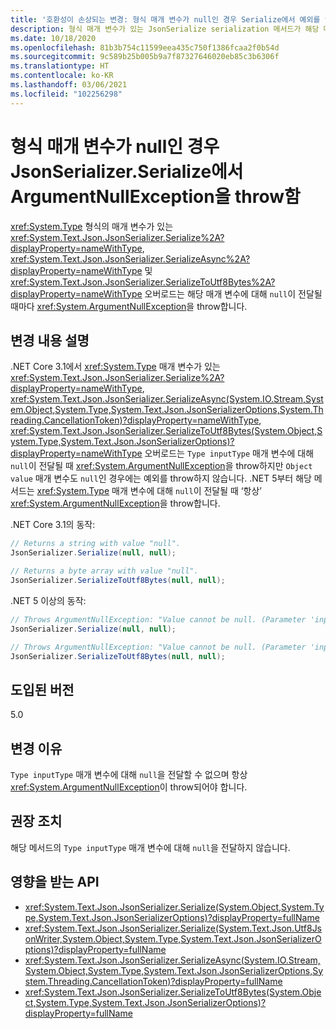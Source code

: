 ```yaml
---
title: '호환성이 손상되는 변경: 형식 매개 변수가 null인 경우 Serialize에서 예외를 throw함'
description: 형식 매개 변수가 있는 JsonSerialize serialization 메서드가 해당 매개 변수에 대해 Null이 전달될 때마다 예외를 throw하는 .NET 5의 호환성이 손상되는 변경에 관해 알아봅니다.
ms.date: 10/18/2020
ms.openlocfilehash: 81b3b754c11599eea435c750f1386fcaa2f0b54d
ms.sourcegitcommit: 9c589b25b005b9a7f87327646020eb85c3b6306f
ms.translationtype: HT
ms.contentlocale: ko-KR
ms.lasthandoff: 03/06/2021
ms.locfileid: "102256298"
---
```

# <a name="jsonserializerserialize-throws-argumentnullexception-when-type-parameter-is-null"></a>형식 매개 변수가 null인 경우 JsonSerializer.Serialize에서 ArgumentNullException을 throw함

<xref:System.Type> 형식의 매개 변수가 있는 <xref:System.Text.Json.JsonSerializer.Serialize%2A?displayProperty=nameWithType>, <xref:System.Text.Json.JsonSerializer.SerializeAsync%2A?displayProperty=nameWithType> 및 <xref:System.Text.Json.JsonSerializer.SerializeToUtf8Bytes%2A?displayProperty=nameWithType> 오버로드는 해당 매개 변수에 대해 `null`이 전달될 때마다 <xref:System.ArgumentNullException>을 throw합니다.

## <a name="change-description"></a>변경 내용 설명

.NET Core 3.1에서 <xref:System.Type> 매개 변수가 있는 <xref:System.Text.Json.JsonSerializer.Serialize%2A?displayProperty=nameWithType>, <xref:System.Text.Json.JsonSerializer.SerializeAsync(System.IO.Stream,System.Object,System.Type,System.Text.Json.JsonSerializerOptions,System.Threading.CancellationToken)?displayProperty=nameWithType>, <xref:System.Text.Json.JsonSerializer.SerializeToUtf8Bytes(System.Object,System.Type,System.Text.Json.JsonSerializerOptions)?displayProperty=nameWithType> 오버로드는 `Type inputType` 매개 변수에 대해 `null`이 전달될 때 <xref:System.ArgumentNullException>을 throw하지만 `Object value` 매개 변수도 `null`인 경우에는 예외를 throw하지 않습니다. .NET 5부터 해당 메서드는 <xref:System.Type> 매개 변수에 대해 `null`이 전달될 때 ‘항상’ <xref:System.ArgumentNullException>을 throw합니다.

.NET Core 3.1의 동작:

```csharp
// Returns a string with value "null".
JsonSerializer.Serialize(null, null);

// Returns a byte array with value "null".
JsonSerializer.SerializeToUtf8Bytes(null, null);
```

.NET 5 이상의 동작:

```csharp
// Throws ArgumentNullException: "Value cannot be null. (Parameter 'inputType')".
JsonSerializer.Serialize(null, null);

// Throws ArgumentNullException: "Value cannot be null. (Parameter 'inputType')".
JsonSerializer.SerializeToUtf8Bytes(null, null);
```

## <a name="version-introduced"></a>도입된 버전

5.0

## <a name="reason-for-change"></a>변경 이유

`Type inputType` 매개 변수에 대해 `null`을 전달할 수 없으며 항상 <xref:System.ArgumentNullException>이 throw되어야 합니다.

## <a name="recommended-action"></a>권장 조치

해당 메서드의 `Type inputType` 매개 변수에 대해 `null`을 전달하지 않습니다.

## <a name="affected-apis"></a>영향을 받는 API

- <xref:System.Text.Json.JsonSerializer.Serialize(System.Object,System.Type,System.Text.Json.JsonSerializerOptions)?displayProperty=fullName>
- <xref:System.Text.Json.JsonSerializer.Serialize(System.Text.Json.Utf8JsonWriter,System.Object,System.Type,System.Text.Json.JsonSerializerOptions)?displayProperty=fullName>
- <xref:System.Text.Json.JsonSerializer.SerializeAsync(System.IO.Stream,System.Object,System.Type,System.Text.Json.JsonSerializerOptions,System.Threading.CancellationToken)?displayProperty=fullName>
- <xref:System.Text.Json.JsonSerializer.SerializeToUtf8Bytes(System.Object,System.Type,System.Text.Json.JsonSerializerOptions)?displayProperty=fullName>

<!--

### Affected APIs

- `M:System.Text.Json.JsonSerializer.Serialize(System.Object,System.Type,System.Text.Json.JsonSerializerOptions)`
- `M:System.Text.Json.JsonSerializer.Serialize(System.Text.Json.Utf8JsonWriter,System.Object,System.Type,System.Text.Json.JsonSerializerOptions)`
- `M:System.Text.Json.JsonSerializer.SerializeAsync(System.IO.Stream,System.Object,System.Type,System.Text.Json.JsonSerializerOptions,System.Threading.CancellationToken)`
- `M:System.Text.Json.JsonSerializer.SerializeToUtf8Bytes(System.Object,System.Type,System.Text.Json.JsonSerializerOptions)`

### Category

Serialization

-->
